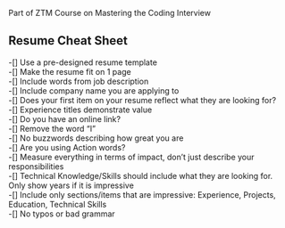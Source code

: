 Part of ZTM Course on Mastering the Coding Interview

**Resume Cheat Sheet**
---------------

-[] Use a pre-designed resume template    
-[] Make the resume fit on 1 page   
-[] Include words from job description  
-[] Include company name you are applying to  
-[] Does your first item on your resume reflect what they are looking for?  
-[] Experience titles demonstrate value  
-[] Do you have an online link?  
-[] Remove the word “I”  
-[] No buzzwords describing how great you are  
-[] Are you using Action words?  
-[] Measure everything in terms of impact, don’t just describe your responsibilities  
-[] Technical Knowledge/Skills should include what they are looking for. Only show years if it is impressive  
-[] Include only sections/items that are impressive: Experience, Projects, Education, Technical Skills  
-[] No typos or bad grammar  
